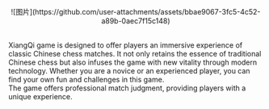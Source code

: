 
<p align="center">
  ![图片](https://github.com/user-attachments/assets/bbae9067-3fc5-4c52-a89b-0aec7f15c148)
</p>
</br>
XiangQi game is designed to offer players an immersive experience of classic Chinese chess matches. It not only retains the essence of traditional Chinese chess but also infuses the game with new vitality through modern technology. Whether you are a novice or an experienced player, you can find your own fun and challenges in this game.
</br>The game offers professional match judgment, providing players with a unique experience.
